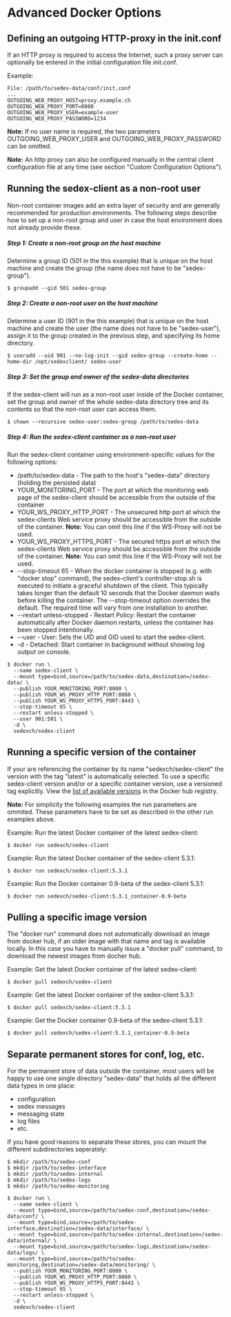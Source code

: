 # Advanced Docker Options


## Defining an outgoing HTTP-proxy in the init.conf

If an HTTP proxy is required to access the Internet, such a proxy server can optionally be entered in the initial configuration file init.conf.

Example:

    File: /path/to/sedex-data/conf/init.conf
    ...
    OUTGOING_WEB_PROXY_HOST=proxy.example.ch
    OUTGOING_WEB_PROXY_PORT=8080
    OUTGOING_WEB_PROXY_USER=example-user
    OUTGOING_WEB_PROXY_PASSWORD=1234
    
**Note:** If no user name is required, the two parameters OUTGOING_WEB_PROXY_USER and OUTGOING_WEB_PROXY_PASSWORD can be omitted. 

**Note:** An http proxy can also be configured manually in the central client configuration file at any time (see section "Custom Configuration Options").
    

## Running the sedex-client as a non-root user
Non-root container images add an extra layer of security and are generally recommended for production environments. The following steps 
describe how to set up a non-root group and user in case the host environment does not already provide these.

##### Step 1: Create a non-root group on the host machine
Determine a group ID (501 in the this example) that is unique on the host machine and create the group (the name does not have to be 
"sedex-group").

    $ groupadd --gid 501 sedex-group

##### Step 2: Create a non-root user on the host machine
Determine a user ID (901 in the this example) that is unique on the host machine and create the user (the name does not have to be 
"sedex-user"), assign it to the group created in the previous step, and specifying its home directory.

    $ useradd --uid 901 --no-log-init --gid sedex-group --create-home --home-dir /opt/sedexclient/ sedex-user

##### Step 3: Set the group and owner of the sedex-data directories
If the sedex-client will run as a non-root user inside of the Docker container, set the group and owner of the whole sedex-data directory 
tree and its contents so that the non-root user can access them.

    $ chown --recursive sedex-user:sedex-group /path/to/sedex-data

##### Step 4: Run the sedex-client container as a non-root user
Run the sedex-client container using environment-specific values for the following options:
- /path/to/sedex-data - The path to the host's "sedex-data" directory (holding the persisted data)
- YOUR_MONITORING_PORT - The port at which the monitoring web page of the sedex-client should be accessible from the outside of the container
- YOUR_WS_PROXY_HTTP_PORT - The unsecured http port at which the sedex-clients Web service proxy should be accessible from the outside of the
  container. **Note:** You can omit this line if the WS-Proxy will not be used.
- YOUR_WS_PROXY_HTTPS_PORT - The secured https port at which the sedex-clients Web service proxy should be accessible from the outside of the
  container. **Note:** You can omit this line if the WS-Proxy will not be used.
- --stop-timeout 65 - When the docker container is stopped (e.g. with "docker stop" command), the sedex-client's controller-stop.sh is executed to initiate a graceful 
  shutdown of the client. This typically takes longer than the default 10 seconds that the Docker daemon waits before killing the container.
  The --stop-timeout option overrides the default. The required time will vary from one installation to another.
- --restart unless-stopped - Restart Policy: Restart the container automatically after Docker daemon restarts, unless the container has been stopped intentionally. 
- --user - User: Sets the UID and GID used to start the sedex-client.
- -d - Detached: Start container in background without showing log output on console.
<!-- Start a new section to get Markdown to consider the following as code and not part of the list... -->


    $ docker run \
      --name sedex-client \
      --mount type=bind,source=/path/to/sedex-data,destination=/sedex-data/ \
      --publish YOUR_MONITORING_PORT:8000 \
      --publish YOUR_WS_PROXY_HTTP_PORT:8080 \
      --publish YOUR_WS_PROXY_HTTPS_PORT:8443 \
      --stop-timeout 65 \
      --restart unless-stopped \
      --user 901:501 \
      -d \
      sedexch/sedex-client



## Running a specific version of the container
If your are referencing the container by its name "sedexch/sedex-client" the version with the tag "latest" is automatically selected.
To use a specific sedex-client version and/or or a specific container version, use a versioned tag explicitly.
View the [list of available versions](https://hub.docker.com/r/sedexch/sedex-client/tags) in the  Docker hub registry.

**Note:** For simplicity the following examples the run parameters are ommited.
These parameters have to be set as described in the other run examples above.

Example: Run the latest Docker container of the latest sedex-client:

    $ docker run sedexch/sedex-client

Example: Run the latest Docker container of the sedex-client 5.3.1:

    $ docker run sedexch/sedex-client:5.3.1

Example: Run the Docker container 0.9-beta of the sedex-client 5.3.1:

    $ docker run sedexch/sedex-client:5.3.1_container-0.9-beta


## Pulling a specific image version
The "docker run" command does not automatically download an image from docker hub, if an older image with that name and tag is available locally.
In this case you have to manually issue a "docker pull" command, to download the newest images from docher hub.

Example: Get the latest Docker container of the latest sedex-client:

    $ docker pull sedexch/sedex-client

Example: Get the latest Docker container of the sedex-client 5.3.1:

    $ docker pull sedexch/sedex-client:5.3.1

Example: Get the Docker container 0.9-beta of the sedex-client 5.3.1:

    $ docker pull sedexch/sedex-client:5.3.1_container-0.9-beta


## Separate permanent stores for conf, log, etc.  
For the permanent store of data outside the container, most users will be happy to use one single directory "sedex-data" that holds all the different data types in one place:
- configuration
- sedex messages
- messaging state
- log files
- etc.

If you have good reasons to separate these stores, you can mount the different subdirectories seperately:

    $ mkdir /path/to/sedex-conf
    $ mkdir /path/to/sedex-interface
    $ mkdir /path/to/sedex-internal
    $ mkdir /path/to/sedex-logs
    $ mkdir /path/to/sedex-monitoring

    $ docker run \
      --name sedex-client \
      --mount type=bind,source=/path/to/sedex-conf,destination=/sedex-data/conf/ \
      --mount type=bind,source=/path/to/sedex-interface,destination=/sedex-data/interface/ \
      --mount type=bind,source=/path/to/sedex-internal,destination=/sedex-data/internal/ \
      --mount type=bind,source=/path/to/sedex-logs,destination=/sedex-data/logs/ \
      --mount type=bind,source=/path/to/sedex-monitoring,destination=/sedex-data/monitoring/ \
      --publish YOUR_MONITORING_PORT:8000 \
      --publish YOUR_WS_PROXY_HTTP_PORT:8080 \
      --publish YOUR_WS_PROXY_HTTPS_PORT:8443 \
      --stop-timeout 65 \
      --restart unless-stopped \
      -d \
      sedexch/sedex-client
